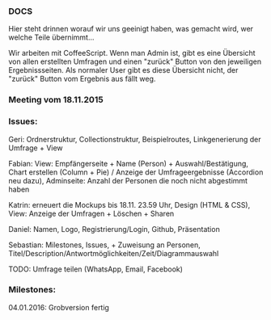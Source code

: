 ### DOCS
Hier steht drinnen worauf wir uns geeinigt haben, was gemacht wird, wer welche Teile übernimmt...

Wir arbeiten mit CoffeeScript.
Wenn man Admin ist, gibt es eine Übersicht von allen erstellten Umfragen und einen "zurück" Button von den jeweiligen Ergebnissseiten. Als normaler User gibt es diese Übersicht nicht, der "zurück" Button vom Ergebnis aus fällt weg. 

### Meeting vom 18.11.2015

### Issues:  

Geri: Ordnerstruktur, Collectionstruktur, Beispielroutes, Linkgenerierung der Umfrage + View

Fabian: View: Empfängerseite + Name (Person) + Auswahl/Bestätigung, Chart erstellen (Column + Pie) / Anzeige der Umfrageergebnisse (Accordion neu dazu), Adminseite: Anzahl der Personen die noch nicht abgestimmt haben

Katrin: erneuert die Mockups bis 18.11. 23.59 Uhr, Design (HTML & CSS), View: Anzeige der Umfragen + Löschen + Sharen

Daniel: Namen, Logo, Registrierung/Login, Github, Präsentation

Sebastian: Milestones, Issues, + Zuweisung an Personen, Titel/Description/Antwortmöglichkeiten/Zeit/Diagrammauswahl

TODO: Umfrage teilen (WhatsApp, Email, Facebook)


### Milestones:
04.01.2016: Grobversion fertig
